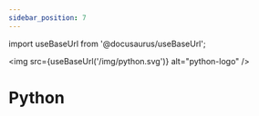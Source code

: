 ```yaml
---
sidebar_position: 7
---
```


import useBaseUrl from '@docusaurus/useBaseUrl';

<p align="center">

  <img src={useBaseUrl('/img/python.svg')} alt="python-logo"  />

</p>

# Python